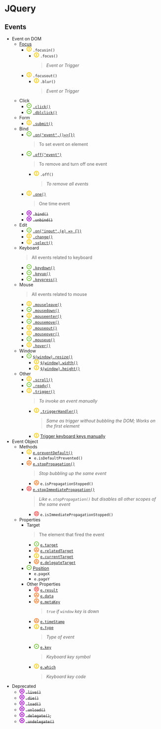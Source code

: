 # JQuery
## Events
- Event on DOM
    - [Focus](jq-focus.html)
        - ![](../../../-/2.png) `.focusin()`
            - ![](../../../-/2.png) `.focus()`
                > _Event or Trigger_
        - ![](../../../-/2.png) `.focusout()`
            - ![](../../../-/2.png) `.blur()`
                > _Event or Trigger_
    - Click
        - ![](../../../-/1.png) [`.click()`](jq-click.html)
        - ![](../../../-/1.png) [`.dblclick()`](jq-click.html)
    - Form
        - ![](../../../-/2.png) [`.submit()`](jq-form.html)
    - Bind
        - ![](../../../-/1.png) [`.on("event",()=>{})`](jq-bind-on.html)
            > To set event on element
        - ![](../../../-/1.png) [`.off("event")`](jq-bind-off.html)
            > To remove and turn off one event
            - ![](../../../-/2.png) `.off()`
                > _To remove all events_
        - ![](../../../-/2.png) [`.one()`](jq-bind-one.html)
            > One time event
        - ![](../../../-/x.png) ~~`.bind()`~~
        - ![](../../../-/x.png) ~~`.unbind()`~~
    - Edit
        - ![](../../../-/1.png) [`.on("input",(e) => {})`](jq-edit.html)
        - ![](../../../-/2.png) [`.change()`](jq-edit.html)
        - ![](../../../-/2.png) [`.select()`](jq-edit.html)
    - Keyboard
        > All events related to keyboard
        - ![](../../../-/1.png) [`.keydown()`](jq-keyboard.html)
        - ![](../../../-/1.png) [`.keyup()`](jq-keyboard.html)
        - ![](../../../-/1.png) [`.keypress()`](jq-keyboard.html)
    - Mouse
        > All events related to mouse
        - ![](../../../-/2.png) [`.mouseleave()`](jq-mouse.html)
        - ![](../../../-/1.png) [`.mousedown()`](jq-mouse.html)
        - ![](../../../-/2.png) [`.mouseenter()`](jq-mouse.html)
        - ![](../../../-/1.png) [`.mousemove()`](jq-mouse.html)
        - ![](../../../-/2.png) [`.mouseout()`](jq-mouse.html)
        - ![](../../../-/2.png) [`.mouseover()`](jq-mouse.html)
        - ![](../../../-/1.png) [`.mouseup()`](jq-mouse.html)
        - ![](../../../-/2.png) [`.hover()`](jq-hover.html)
    - Window
        - ![](../../../-/1.png) [`$(window).resize()`](jq-resize.html)
            - ![](../../../-/2.png) [`$(window).width()`](jq-resize.html)
            - ![](../../../-/2.png) [`$(window).height()`](jq-resize.html)
    - Other
        - ![](../../../-/2.png) [`.scroll()`](jq-scroll.html)
        - ![](../../../-/1.png) [`.ready()`](jq-ready.html)
        - ![](../../../-/2.png) [`.trigger()`](jq-trigger.html) 
            > _To invoke an event manually_
            - ![](../../../-/2.png) [`.triggerHandler()`](jq-trigger-handler.html)
                > _Same as trigger without bubbling the DOM; Works on the first element_
            - ![](../../../-/2.png) [Trigger keyboard keys manually](jq-trigger-keyboard-key.html)
- Event Object
    - Methods
        - ![](../../../-/2.png) [`e.preventDefault()`](jq-prevent-default.html)
            - `e.isDefaultPrevented()`
        - ![](../../../-/3.png) [`e.stopPropagation()`](jq-stop-propagation.html)
            > _Stop bubbling up the same event_
            - ![](../../../-/3.png) `e.isPropagationStopped()`
        - ![](../../../-/4.png) [`e.stopImmediatePropagation()`](jq-stop-immediate-propagation.html)
            > _Like `e.stopPropagation()` but disables all other scopes of the same event_
            - ![](../../../-/4.png) `e.isImmediatePropagationStopped()`
    - Properties
        - Target
            > The element that fired the event
            - ![](../../../-/1.png) [`e.target`](jq-edit.html)
            - ![](../../../-/3.png) [`e.relatedTarget`](jq-related-target.html)
            - ![](../../../-/2.png) [`e.currentTarget`](jq-target.html)
            - ![](../../../-/3.png) [`e.delegateTarget`](jq-target.html)
        - ![](../../../-/1.png) [Position](jq-mouse.html)
            - `e.pageX`
            - `e.pageY`
        - Other Properties
            - ![](../../../-/4.png) [`e.result`](jq-result.html)
            - ![](../../../-/3.png) [`e.data`](jq-data.html)
            - ![](../../../-/3.png) [`e.metaKey`](jq-keyboard.html)
                > _`true` if `window` key is down_
            - ![](../../../-/3.png) [`e.timeStamp`](jq-timestamp.html)
            - ![](../../../-/2.png) [`e.type`](jq-type.html)
                > _Type of event_
            - ![](../../../-/1.png) [`e.key`](jq-keyboard.html)
                > _Keyboard key symbol_
            - ![](../../../-/2.png) [`e.which`](jq-keyboard.html)
                > _Keyboard key code_
- Deprecated
    - ![](../../../-/x.png) ~~`.live()`~~
    - ![](../../../-/x.png) ~~`.die()`~~
    - ![](../../../-/x.png) ~~`.load()`~~
    - ![](../../../-/x.png) ~~`.unload()`~~
    - ![](../../../-/x.png) ~~`.delegate()`,~~
    - ![](../../../-/x.png) ~~`.undelegate()`~~